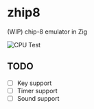 # zhip8
(WIP) chip-8 emulator in Zig

![CPU Test](https://user-images.githubusercontent.com/6854255/181396426-7ecb843f-ce72-4731-a583-5b0994327a23.png)

## TODO

- [ ] Key support
- [ ] Timer support
- [ ] Sound support
